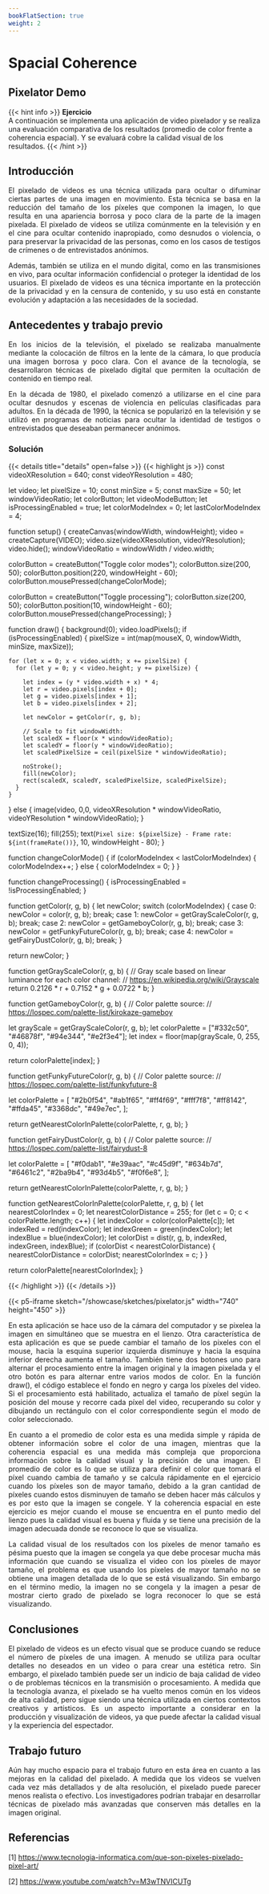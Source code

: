 ```yaml
---
bookFlatSection: true
weight: 2
---
```

# __Spacial Coherence__

## Pixelator Demo

{{< hint info >}}
**Ejercicio**  
A continuación se implementa una aplicación de video pixelador y se realiza una evaluación comparativa de los resultados (promedio de color frente a coherencia espacial). Y se evaluará cobre la calidad visual de los resultados.
{{< /hint >}}

## Introducción
<p style="text-align: justify;">
El pixelado de videos es una técnica utilizada para ocultar o difuminar ciertas partes de una imagen en movimiento. Esta técnica se basa en la reducción del tamaño de los píxeles que componen la imagen, lo que resulta en una apariencia borrosa y poco clara de la parte de la imagen pixelada. El pixelado de videos se utiliza comúnmente en la televisión y en el cine para ocultar contenido inapropiado, como desnudos o violencia, o para preservar la privacidad de las personas, como en los casos de testigos de crímenes o de entrevistados anónimos.</p>
<p style="text-align: justify;">
Además, también se utiliza en el mundo digital, como en las transmisiones en vivo, para ocultar información confidencial o proteger la identidad de los usuarios. El pixelado de videos es una técnica importante en la protección de la privacidad y en la censura de contenido, y su uso está en constante evolución y adaptación a las necesidades de la sociedad.</p>

## Antecedentes y trabajo previo
<p style="text-align: justify;">
En los inicios de la televisión, el pixelado se realizaba manualmente mediante la colocación de filtros en la lente de la cámara, lo que producía una imagen borrosa y poco clara. Con el avance de la tecnología, se desarrollaron técnicas de pixelado digital que permiten la ocultación de contenido en tiempo real.</p>
<p style="text-align: justify;">
En la década de 1980, el pixelado comenzó a utilizarse en el cine para ocultar desnudos y escenas de violencia en películas clasificadas para adultos. En la década de 1990, la técnica se popularizó en la televisión y se utilizó en programas de noticias para ocultar la identidad de testigos o entrevistados que deseaban permanecer anónimos.</p>

### Solución 

{{< details title="details" open=false >}}
{{< highlight js >}}
const videoXResolution = 640;
const videoYResolution = 480;

let video;
let pixelSize = 10;
const minSize = 5;
const maxSize = 50;
let windowVideoRatio;
let colorButton;
let videoModeButton;
let isProcessingEnabled = true;
let colorModeIndex = 0;
let lastColorModeIndex = 4;

function setup() {
  createCanvas(windowWidth, windowHeight);
  video = createCapture(VIDEO);
  video.size(videoXResolution, videoYResolution);
  video.hide();
  windowVideoRatio = windowWidth / video.width;
  
  colorButton = createButton("Toggle color modes");
  colorButton.size(200, 50);
  colorButton.position(220, windowHeight - 60);
  colorButton.mousePressed(changeColorMode);

  colorButton = createButton("Toggle processing");
  colorButton.size(200, 50);
  colorButton.position(10, windowHeight - 60);
  colorButton.mousePressed(changeProcessing);
}

function draw() {
  background(0);
  video.loadPixels();
  if (isProcessingEnabled) {
    pixelSize = int(map(mouseX, 0, windowWidth, minSize, maxSize));

    for (let x = 0; x < video.width; x += pixelSize) {
      for (let y = 0; y < video.height; y += pixelSize) {
        
        let index = (y * video.width + x) * 4;
        let r = video.pixels[index + 0];
        let g = video.pixels[index + 1];
        let b = video.pixels[index + 2];

        let newColor = getColor(r, g, b);

        // Scale to fit windowWidth:
        let scaledX = floor(x * windowVideoRatio);
        let scaledY = floor(y * windowVideoRatio);
        let scaledPixelSize = ceil(pixelSize * windowVideoRatio);

        noStroke();
        fill(newColor);
        rect(scaledX, scaledY, scaledPixelSize, scaledPixelSize);
      }
    }
  } else {
    image(video, 0,0, videoXResolution * windowVideoRatio, 
          videoYResolution * windowVideoRatio);
  }
  
  textSize(16);
  fill(255);
  text(`Pixel size: ${pixelSize} - Frame rate: ${int(frameRate())}`, 10, windowHeight - 80);
}

function changeColorMode() {
  if (colorModeIndex < lastColorModeIndex) {
    colorModeIndex++;
  } else {
    colorModeIndex = 0;
  }
}

function changeProcessing() {
  isProcessingEnabled = !isProcessingEnabled;
}

function getColor(r, g, b) {
  let newColor;
  switch (colorModeIndex) {
    case 0:
      newColor = color(r, g, b);
      break;
    case 1:
      newColor = getGrayScaleColor(r, g, b);
      break;
    case 2:
      newColor = getGameboyColor(r, g, b);
      break;
    case 3:
      newColor = getFunkyFutureColor(r, g, b);
      break;
    case 4:
      newColor = getFairyDustColor(r, g, b);
      break;
  }

  return newColor;
}

function getGrayScaleColor(r, g, b) {
  // Gray scale based on linear luminance for each color channel:
  // https://en.wikipedia.org/wiki/Grayscale
  return 0.2126 * r + 0.7152 * g + 0.0722 * b;
}

function getGameboyColor(r, g, b) {
  // Color palette source:
  // https://lospec.com/palette-list/kirokaze-gameboy

  let grayScale = getGrayScaleColor(r, g, b);
  let colorPalette = ["#332c50", "#46878f", "#94e344", "#e2f3e4"];
  let index = floor(map(grayScale, 0, 255, 0, 4));

  return colorPalette[index];
}

function getFunkyFutureColor(r, g, b) {
  // Color palette source:
  // https://lospec.com/palette-list/funkyfuture-8

  let colorPalette = [
    "#2b0f54",
    "#ab1f65",
    "#ff4f69",
    "#fff7f8",
    "#ff8142",
    "#ffda45",
    "#3368dc",
    "#49e7ec",
  ];
 
  return getNearestColorInPalette(colorPalette, r, g, b);
}

function getFairyDustColor(r, g, b) {
  // Color palette source:
  // https://lospec.com/palette-list/fairydust-8

  let colorPalette = [
    "#f0dab1",
    "#e39aac",
    "#c45d9f",
    "#634b7d",
    "#6461c2",
    "#2ba9b4",
    "#93d4b5",
    "#f0f6e8",
  ];
 
  return getNearestColorInPalette(colorPalette, r, g, b);
}

function getNearestColorInPalette(colorPalette, r, g, b) {
  let nearestColorIndex = 0;
  let nearestColorDistance = 255;
  for (let c = 0; c < colorPalette.length; c++) {
    let indexColor = color(colorPalette[c]);
    let indexRed = red(indexColor);
    let indexGreen = green(indexColor);
    let indexBlue = blue(indexColor);
    let colorDist = dist(r, g, b, indexRed, indexGreen, indexBlue);
    if (colorDist < nearestColorDistance) {
      nearestColorDistance = colorDist;
      nearestColorIndex = c;
    }
  }

  return colorPalette[nearestColorIndex];
}

{{< /highlight >}}
{{< /details >}}

{{< p5-iframe sketch="/showcase/sketches/pixelator.js" width="740" height="450" >}}

<p style="text-align: justify;">
En esta aplicación se hace uso de la cámara del computador y se pixelea la imagen en simultáneo que se muestra en el lienzo. Otra característica de esta aplicación es que se puede cambiar el tamaño de los pixeles con el mouse, hacia la esquina superior izquierda disminuye y hacia la esquina inferior derecha aumenta el tamaño. También tiene dos botones uno para alternar el procesamiento entre la imagen original y la imagen pixelada y el otro botón es para alternar entre varios modos de color. En la función draw(), el código establece el fondo en negro y carga los píxeles del video. Si el procesamiento está habilitado, actualiza el tamaño de píxel según la posición del mouse y recorre cada píxel del video, recuperando su color y dibujando un rectángulo con el color correspondiente según el modo de color seleccionado.</p>
<p style="text-align: justify;">
En cuanto a el promedio de color esta es una medida simple y rápida de obtener información sobre el color de una imagen, mientras que la coherencia espacial es una medida más compleja que proporciona información sobre la calidad visual y la precisión de una imagen. El promedio de color es lo que se utiliza para definir el color que tomará el píxel cuando cambia de tamaño y se calcula rápidamente en el ejercicio cuando los píxeles son de mayor tamaño, debido a la gran cantidad de píxeles cuando estos disminuyen de tamaño se deben hacer más cálculos y es por esto que la imagen se congele. Y la coherencia espacial en este ejercicio es mejor cuando el mouse se encuentra en el punto medio del lienzo pues la calidad visual es buena y fluida y se tiene una precisión de la imagen adecuada donde se reconoce lo que se visualiza. </p>
<p style="text-align: justify;">
La calidad visual de los resultados con los píxeles de menor tamaño es pésima puesto que la imagen se congela ya que debe procesar mucha más información que cuando se visualiza el video con los píxeles de mayor tamaño, el problema es que usando los píxeles de mayor tamaño no se obtiene una imagen detallada de lo que se está visualizando. Sin embargo en el término medio, la imagen no se congela y la imagen a pesar de mostrar cierto grado de pixelado se logra reconocer lo que se está visualizando.</p>

## Conclusiones
<p style="text-align: justify;">
El pixelado de videos es un efecto visual que se produce cuando se reduce el número de píxeles de una imagen. A menudo se utiliza para ocultar detalles no deseados en un video o para crear una estética retro. Sin embargo, el pixelado también puede ser un indicio de baja calidad de video o de problemas técnicos en la transmisión o procesamiento. A medida que la tecnología avanza, el pixelado se ha vuelto menos común en los videos de alta calidad, pero sigue siendo una técnica utilizada en ciertos contextos creativos y artísticos. Es un aspecto importante a considerar en la producción y visualización de videos, ya que puede afectar la calidad visual y la experiencia del espectador.</p>

## Trabajo futuro
<p style="text-align: justify;">
Aún hay mucho espacio para el trabajo futuro en esta área en cuanto a las mejoras en la calidad del pixelado. A medida que los videos se vuelven cada vez más detallados y de alta resolución, el pixelado puede parecer menos realista o efectivo. Los investigadores podrían trabajar en desarrollar técnicas de pixelado más avanzadas que conserven más detalles en la imagen original.</p>

## Referencias
[1] https://www.tecnologia-informatica.com/que-son-pixeles-pixelado-pixel-art/

[2] https://www.youtube.com/watch?v=M3wTNVICUTg

